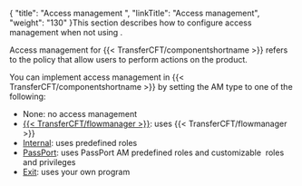{
    "title": "Access management ",
    "linkTitle": "Access management",
    "weight": "130"
}This section describes how to configure access management when not using .

Access management for  {{< TransferCFT/componentshortname  >}} refers to the policy that allow users to perform actions on the product.

You can implement access management in  {{< TransferCFT/componentshortname  >}} by setting the AM type to one of the following:

-   None: no access management
-   [{{< TransferCFT/flowmanager >}}](fm_access_management): uses {{< TransferCFT/flowmanager >}}
-   [Internal](uconf_internal_am): uses predefined roles
-   [PassPort](about_passport_am): uses PassPort AM  predefined roles and customizable  roles and privileges
-   [Exit](am_exits): uses your own program

